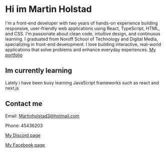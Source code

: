 # Hi im Martin Holstad
I'm a front-end developer with two years of hands-on experience building responsive, user-friendly web applications using React, TypeScript, HTML, and CSS. I’m passionate about clean code, intuitive design, and continuous learning. I graduated from Noroff School of Technology and Digital Media, specializing in front-end development. I love building interactive, real-world applications that solve problems and enhance everyday experiences.
[My portfolio](https://epic-archimedes-6d6ed7.netlify.app/)

## Im currently learning

Lately i have been busy learning JavaScript frameworks such as react and next.js

## Contact me

Email: Martinholstad3@hotmail.com

Phone: 45436203

[My Discord page](https://discordapp.com/users/228199265204174848/)

[My Facebook page](https://www.facebook.com/martin.holstad.31/)

<!---
Martin-Holstad/Martin-Holstad is a ✨ special ✨ repository because its `README.md` (this file) appears on your GitHub profile.
You can click the Preview link to take a look at your changes.
--->
